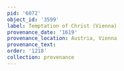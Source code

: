 ```yaml
---
pid: '6072'
object_id: '3599'
label: Temptation of Christ (Vienna)
provenance_date: '1619'
provenance_location: Austria, Vienna
provenance_text:
order: '1218'
collection: provenance
---
```

